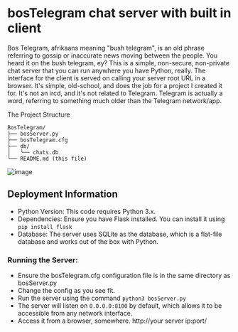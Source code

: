 # bosTelegram chat server with built in client
Bos Telegram, afrikaans meaning "bush telegram", is an old phrase referring to gossip or inaccurate news moving between the people. You heard it on the bush telegram, ey?
This is a simple, non-secure, non-private chat server that you can run anywhere you have Python, really. The interface for the client is served on calling your server root URL in a browser.
It's simple, old-school, and does the job for a project I created it for. It's not an ircd, and it's not related to Telegram. Telegram is actually a word, referring to something much older than the Telegram network/app.

The Project Structure
```
BosTelegram/
├── bosServer.py
├── bosTelegram.cfg
├── db/
│   └── chats.db
└── README.md (this file)
```
![image](https://github.com/user-attachments/assets/5626e50d-c851-4626-bfdb-cf081df8d421)

## Deployment Information
* Python Version: This code requires Python 3.x.
* Dependencies: Ensure you have Flask installed. You can install it using ```pip install flask```
* Database: The server uses SQLite as the database, which is a flat-file database and works out of the box with Python.

### Running the Server:
* Ensure the bosTelegram.cfg configuration file is in the same directory as bosServer.py
* Change the config as you see fit.
* Run the server using the command ```python3 bosServer.py```
* The server will listen on ```0.0.0.0:8100``` by default, which allows it to be accessible from any network interface.
* Access it from a browser, somewhere. http://your server ip:port/
